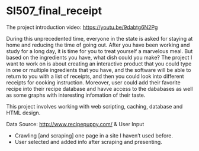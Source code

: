 # SI507_final_receipt


The project introduction video: https://youtu.be/9dabtg6N2Pg


During this unprecedented time, everyone in the state is asked for staying at home and reducing the time of going out. After you have been working and study for a long day, it is time for you to treat yourself a marvelous meal. But based on the ingredients you have, what dish could you make?
The project I want to work on is about creating an interactive product that you could type in one or multiple ingredients that you have, and the software will be able to return to you with a list of receipts, and then you could look into different receipts for cooking instruction.
Moreover, user could add their favorite recipe into their recipe database and havve access to the dababases as well as some graphs with interesting infomation of their taste.  

This project involves working with web scripting, caching, database and HTML design.

Data Source:
http://www.recipepuppy.com/ & User Input
* Crawling [and scraping] one page in a site I haven’t used before.
* User selected and added info after scraping and presenting.


